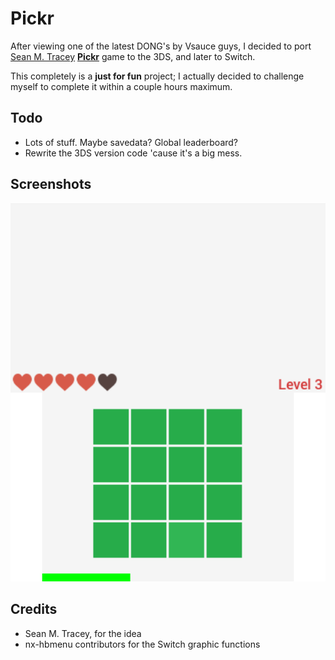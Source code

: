 # Pickr

After viewing one of the latest DONG's by Vsauce guys, I decided to port [Sean M. Tracey](https://twitter.com/seanmtracey) [**Pickr**](https://smt.codes/stuff/pickr/) game to the 3DS, and later to Switch.

This completely is a **just for fun** project; I actually decided to challenge myself to complete it within a couple hours maximum.

## Todo

* Lots of stuff. Maybe savedata? Global leaderboard?
* Rewrite the 3DS version code 'cause it's a big mess.

## Screenshots

![](assets/screen1.png)

## Credits

* Sean M. Tracey, for the idea
* nx-hbmenu contributors for the Switch graphic functions